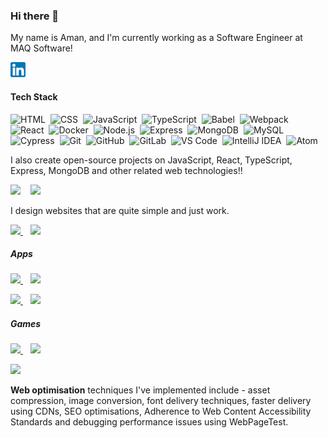 ### Hi there 👋

My name is Aman, and I'm currently working as a Software Engineer at MAQ Software!

<a href="https://www.linkedin.com/in/aman-kumar-316848192/"><img src="linkedin.png" width="24px" /></a>&nbsp;&nbsp;&nbsp;&nbsp;

#### Tech Stack

![HTML](https://img.shields.io/badge/-HTML-E34F26?style=for-the-badge&logoColor=white&logo=HTML5)&nbsp;
![CSS](https://img.shields.io/badge/-CSS-1572B6?style=for-the-badge&logoColor=white&logo=CSS3)&nbsp;
![JavaScript](https://img.shields.io/badge/-JavaScript-F7DF1E?style=for-the-badge&logoColor=white&logo=javascript)&nbsp;
![TypeScript](https://img.shields.io/badge/-TypeScript-3178C6?style=for-the-badge&logoColor=white&logo=typescript)&nbsp;
![Babel](https://img.shields.io/badge/-Babel-F9DC3E?style=for-the-badge&logoColor=white&logo=babel)&nbsp;
![Webpack](https://img.shields.io/badge/-Webpack-8DD6F9?style=for-the-badge&logoColor=white&logo=webpack)<br />
![React](https://img.shields.io/badge/-React-61DAFB?style=for-the-badge&logoColor=white&logo=react)&nbsp;
![Docker](https://img.shields.io/badge/-Docker-2496ED?style=for-the-badge&logoColor=white&logo=docker)&nbsp;
![Node.js](https://img.shields.io/badge/-Node.js-339933?style=for-the-badge&logoColor=white&logo=node.js)&nbsp;
![Express](https://img.shields.io/badge/-Express-000000?style=for-the-badge&logoColor=white&logo=express)&nbsp;
![MongoDB](https://img.shields.io/badge/-MongoDB-47A248?style=for-the-badge&logoColor=white&logo=mongodb)&nbsp;
![MySQL](https://img.shields.io/badge/-MySQL-4479A1?style=for-the-badge&logoColor=white&logo=mysql)<br />
![Cypress](https://img.shields.io/badge/-Cypress-17202C?style=for-the-badge&logoColor=white&logo=cypress)&nbsp;
![Git](https://img.shields.io/badge/-Git-F05032?style=for-the-badge&logoColor=white&logo=git)&nbsp;
![GitHub](https://img.shields.io/badge/-GitHub-181717?style=for-the-badge&logoColor=white&logo=github)&nbsp;
![GitLab](https://img.shields.io/badge/-GitLab-FCA121?style=for-the-badge&logoColor=white&logo=gitlab)&nbsp;
![VS Code](https://img.shields.io/badge/-VS%20Code-007ACC?style=for-the-badge&logoColor=white&logo=visual-studio-code)&nbsp;
![IntelliJ IDEA](https://img.shields.io/badge/-IntelliJ%20IDEA-2C2255?style=for-the-badge&logoColor=white&logo=intellij-idea)&nbsp;
![Atom](https://img.shields.io/badge/-Atom-66595C?style=for-the-badge&logoColor=white&logo=atom)

I also create open-source projects on JavaScript, React, TypeScript, Express, MongoDB and other related web technologies!!

<p>
  <img src="https://github-readme-stats.vercel.app/api?username=Aman-kumar001&show_icons=true&theme=merko&hide=contribs" width="55%" />
  &nbsp;&nbsp;
  <img src="https://github-readme-stats.vercel.app/api/top-langs/?username=Aman-kumar001&theme=merko&layout=compact" width="40%" />
</p>

I design websites that are quite simple and just work. 

<p>
  <a href="https://github.com/Aman-kumar001/graph-search-visualizer">
    <img src="https://github-readme-stats.vercel.app/api/pin/?username=Aman-kumar001&repo=graph-search-visualizer&theme=radical" width="47%" />
  </a>
  &nbsp;&nbsp;
  <a href="https://github.com/Aman-kumar001/frontend-mentor-challenges">
    <img src="https://github-readme-stats.vercel.app/api/pin/?username=Aman-kumar001&repo=frontend-mentor-challenges&theme=radical" width="47%" />
  </a>
</p>

##### Apps

<p>
  <a href="https://github.com/Aman-kumar001/Discuss">
    <img src="https://github-readme-stats.vercel.app/api/pin/?username=Aman-kumar001&repo=Discuss&theme=tokyonight" width="47%" />
  </a>
  &nbsp;&nbsp;
  <a href="https://github.com/Aman-kumar001/flexmoney">
    <img src="https://github-readme-stats.vercel.app/api/pin/?username=Aman-kumar001&repo=flexmoney&theme=tokyonight" width="47%" />
  </a>
</p>

<p>
  <a href="https://github.com/Aman-kumar001/Interview-Scheduler">
    <img src="https://github-readme-stats.vercel.app/api/pin/?username=Aman-kumar001&repo=Interview-Scheduler&theme=tokyonight" width="47%" />
  </a>
  &nbsp;&nbsp;
  <a href="https://github.com/Aman-kumar001/PHC-Administration-Covid-19">
    <img src="https://github-readme-stats.vercel.app/api/pin/?username=Aman-kumar001&repo=PHC-Administration-Covid-19&theme=tokyonight" width="47%" />
  </a>
</p>

##### Games

<p>
  <a href="https://github.com/Aman-kumar001/QuizPage">
    <img src="https://github-readme-stats.vercel.app/api/pin/?username=Aman-kumar001&repo=QuizPage&theme=great-gatsby" width="47%" />
  </a>
  &nbsp;&nbsp;
  <a href="https://github.com/Aman-kumar001/Impossible-Button">
    <img src="https://github-readme-stats.vercel.app/api/pin/?username=Aman-kumar001&repo=Impossible-Button&theme=great-gatsby" width="47%" />
  </a>
</p>

<p>
  <a href="https://github.com/Aman-kumar001/Simon-Game">
    <img src="https://github-readme-stats.vercel.app/api/pin/?username=Aman-kumar001&repo=Simon-Game&theme=great-gatsby" width="47%" />
  </a>
</p>

**Web optimisation** techniques I've implemented include - asset compression, image conversion, font delivery techniques, faster delivery using CDNs, SEO optimisations, Adherence to Web Content Accessibility Standards and debugging performance issues using WebPageTest.
